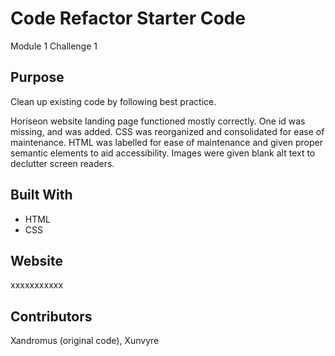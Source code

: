 # Code Refactor Starter Code
Module 1 Challenge 1

## Purpose
Clean up existing code by following best practice.

Horiseon website landing page functioned mostly correctly. One id was missing, and was added. CSS was reorganized and consolidated for ease of maintenance. HTML was labelled for ease of maintenance and given proper semantic elements to aid accessibility. Images were given blank alt text to declutter screen readers.

## Built With
* HTML
* CSS

## Website
xxxxxxxxxxx

## Contributors
Xandromus (original code), Xunvyre
